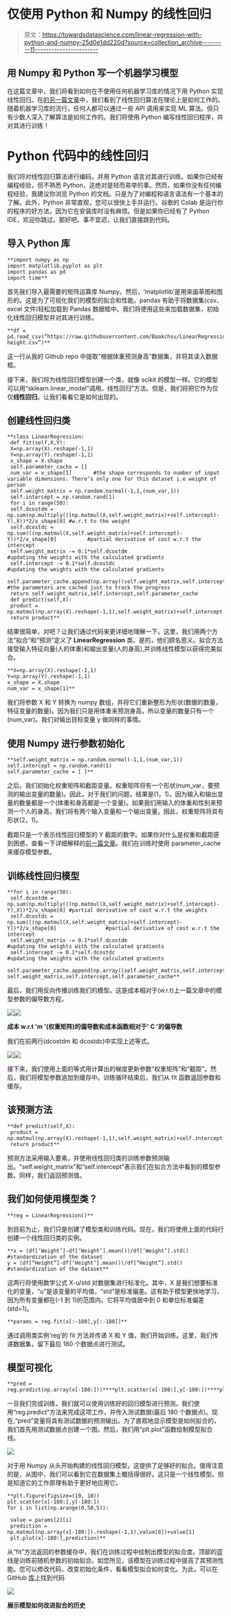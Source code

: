 # 仅使用 Python 和 Numpy 的线性回归

> 原文：<https://towardsdatascience.com/linear-regression-with-python-and-numpy-25d0e1dd220d?source=collection_archive---------11----------------------->

## 用 Numpy 和 Python 写一个机器学习模型

在这篇文章中，我们将看到如何在不使用任何机器学习库的情况下用 Python 实现线性回归。在[的另一篇文章](https://hackerstreak.com/linear-regression/)中，我们看到了线性回归算法在理论上是如何工作的。随着机器学习库的流行，任何人都可以通过一些 API 调用来实现 ML 算法。但只有少数人深入了解算法是如何工作的。我们将使用 Python 编写线性回归程序，并对其进行训练！

# Python 代码中的线性回归

我们将对线性回归算法进行编码，并用 Python 语言对其进行训练。如果你已经有编程经验，但不熟悉 Python，这绝对是轻而易举的事。然而，如果你没有任何编程经验，我建议你浏览 Python 的文档。只是为了对编程和语言语法有一个基本的了解。此外，Python 非常直观，您可以很快上手并运行。谷歌的 Colab 是运行你的程序的好方法，因为它在安装库时没有麻烦。但是如果你已经有了 Python IDE，欢迎你跳过。那好吧。事不宜迟，让我们直接跳到代码。

## 导入 Python 库

```
**import numpy as np
import matplotlib.pyplot as plt
import pandas as pd
import time**
```

首先我们导入最需要的矩阵运算库 Numpy。然后，‘matplotlib’是用来画草图和图形的。这是为了可视化我们的模型的拟合和性能。pandas 有助于将数据集(csv、excel 文件)轻松加载到 Pandas 数据框中。我们将使用这些来加载数据集，初始化线性回归模型并对其进行训练。

```
**df = pd.read_csv(“https://raw.githubusercontent.com/Baakchsu/LinearRegression/master/weight-height.csv”)**
```

这一行从我的 Github repo 中提取“根据体重预测身高”数据集，并将其读入数据框。

接下来，我们将为线性回归模型创建一个类，就像 scikit 的模型一样。它的模型可以用“sklearn.linear_model”调用。线性回归”方法。但是，我们将把它作为仅仅**线性回归**。让我们看看它是如何出现的。

## 创建线性回归类

```
**class LinearRegression:
 def fit(self,X,Y):
 X=np.array(X).reshape(-1,1)
 Y=np.array(Y).reshape(-1,1)
 x_shape = X.shape
 self.parameter_cache = []
 num_var = x_shape[1]       #the shape corresponds to number of input variable dimensions. There’s only one for this dataset i.e weight of person
 self.weight_matrix = np.random.normal(-1,1,(num_var,1))
 self.intercept = np.random.rand(1)
 for i in range(50):
 self.dcostdm = np.sum(np.multiply(((np.matmul(X,self.weight_matrix)+self.intercept)-Y),X))*2/x_shape[0] #w.r.t to the weight
 self.dcostdc = np.sum(((np.matmul(X,self.weight_matrix)+self.intercept)-Y))*2/x_shape[0]          #partial derivative of cost w.r.t the intercept
 self.weight_matrix -= 0.1*self.dcostdm                                                                  #updating the weights with the calculated gradients
 self.intercept -= 0.1*self.dcostdc                                                                      #updating the weights with the calculated gradients
 self.parameter_cache.append(np.array((self.weight_matrix,self.intercept)))                             #the parameters are cached just to track the progress
 return self.weight_matrix,self.intercept,self.parameter_cache
 def predict(self,X):
 product = np.matmul(np.array(X).reshape(-1,1),self.weight_matrix)+self.intercept
 return product**
```

结果很简单，对吧？让我们通过代码来更详细地理解一下。这里，我们用两个方法“拟合”和“预测”定义了 **LinearRegression** 类。是的，他们顾名思义。拟合方法接受输入特征向量(人的体重)和输出变量(人的身高),并训练线性模型以获得完美拟合。

```
**X=np.array(X).reshape(-1,1)
Y=np.array(Y).reshape(-1,1)
x_shape = X.shape
num_var = x_shape[1]**
```

我们将参数 X 和 Y 转换为 numpy 数组，并将它们重新整形为形状(数据的数量，特征变量的数量)。因为我们只是用体重来预测身高，所以变量的数量只有一个(num_var)。我们对输出目标变量 y 做同样的事情。

## 使用 Numpy 进行参数初始化

```
**self.weight_matrix = np.random.normal(-1,1,(num_var,1))
self.intercept = np.random.rand(1)
self.parameter_cache = [ ]**
```

之后，我们初始化权重矩阵和截距变量。权重矩阵将有一个形状(num_var，要预测的输出变量的数量)。因此，对于我们的问题，结果是(1，1)。因为输入和输出变量的数量都是一个(体重和身高都是一个变量)。如果我们用输入的体重和性别来预测一个人的身高，我们将有两个输入变量和一个输出变量。因此，权重矩阵将具有形状(2，1)。

截距只是一个表示线性回归模型的 Y 截距的数字。如果你对什么是权重和截距感到困惑，查看一下详细解释的[前一篇文章](https://hackerstreak.com/linear-regression/)。我们在训练时使用 parameter_cache 来缓存模型参数。

## 训练线性回归模型

```
**for i in range(50):
 self.dcostdm =  np.sum(np.multiply(((np.matmul(X,self.weight_matrix)+self.intercept)-Y),X))*2/x_shape[0] #partial derivative of cost w.r.t the weights
 self.dcostdc = np.sum(((np.matmul(X,self.weight_matrix)+self.intercept)-Y))*2/x_shape[0]                #partial derivative of cost w.r.t the intercept
 self.weight_matrix -= 0.1*self.dcostdm                                                                  #updating the weights with the calculated gradients
 self.intercept -= 0.1*self.dcostdc                                                                      #updating the weights with the calculated gradients
 self.parameter_cache.append(np.array((self.weight_matrix,self.intercept)))****return self.weight_matrix,self.intercept,self.parameter_cache**
```

最后，我们用反向传播训练我们的模型。这是成本相对于(w.r.t)上一篇文章中的模型参数的偏导数方程。

![](img/009c04c314c1d3e1b9ddc08dc42d6409.png)![](img/9cea01cefcf7ee5cb70f2a8bc08c54c2.png)

**成本 w.r.t 'm '(权重矩阵)的偏导数和成本函数相对于' C '的偏导数**

我们在前两行(dcostdm 和 dcostdc)中实现上述等式。

![](img/f4d5960bfb13fb9585da790e468f46de.png)![](img/349ba9aa6a6370a7f2c32787ccdc423c.png)

接下来，我们使用上面的等式用计算出的梯度更新参数“权重矩阵”和“截距”。然后，我们将模型参数追加到缓存中。训练循环结束后，我们从 fit 函数返回参数和缓存。

## 该预测方法

```
**def predict(self,X):
 product =  np.matmul(np.array(X).reshape(-1,1),self.weight_matrix)+self.intercept
 return product**
```

预测方法采用输入要素，并使用线性回归类的训练参数预测输出。“self.weight_matrix”和“self.intercept”表示我们在拟合方法中看到的模型参数。同样，我们返回预测值。

## 我们如何使用模型类？

```
**reg = LinearRegression()**
```

到目前为止，我们只是创建了模型类和训练代码。现在，我们将使用上面的代码行创建一个线性回归类的实例。

```
**x = (df[‘Weight’]-df[‘Weight’].mean())/df[‘Weight’].std() #standardization of the dataset
y = (df[“Height”]-df[‘Height’].mean())/df[“Height”].std() #standardization of the dataset**
```

这两行将使用数学公式 X-u/std 对数据集进行标准化。其中，X 是我们想要标准化的变量，“u”是该变量的平均值，“std”是标准偏差。这有助于模型更快地学习，因为所有变量都在(-1 到 1)的范围内。它将平均值居中到 0 和单位标准偏差(std=1)。

```
**params = reg.fit(x[:-180],y[:-180])**
```

通过调用类实例‘reg’的 fit 方法并传递 X 和 Y 值，我们开始训练。这里，我们传递数据集，留下最后 180 个数据点进行测试。

## 模型可视化

```
**pred = reg.predict(np.array(x[-180:]))****plt.scatter(x[-180:],y[-180:])****plt.plot(x[-180:],pred)**
```

一旦我们完成训练，我们就可以使用训练好的回归模型进行预测。我们使用“reg.predict”方法来完成这项工作，并传入测试数据(最后 180 个数据点)。现在,“pred”变量将具有测试数据的预测输出。为了直观地显示模型是如何拟合的，我们首先用测试数据点创建一个图。然后，我们用“plt.plot”函数绘制模型拟合线。

![](img/1bd63b23ab9c16c68a0b0104dd651793.png)

对于用 Numpy 从头开始构建的线性回归模型，这提供了足够好的拟合。值得注意的是，从图中，我们可以看到它在数据集上概括得很好。这只是一个线性模型。但是知道它的工作原理有助于更好地应用它。

```
**plt.figure(figsize=(19, 10))
plt.scatter(x[-180:],y[-180:])
for i in list(np.arange(0,50,5)):

 value = params[2][i]
 prediction = np.matmul(np.array(x[-180:]).reshape(-1,1),value[0])+value[1]
 plt.plot(x[-180:],prediction)**
```

从“fit”方法返回的参数缓存中，我们在训练过程中绘制出模型的拟合度。顶部的蓝线是训练前随机参数的初始拟合。如您所见，该模型在训练过程中提高了其预测性能。您可以修改代码，改变初始化条件，看看模型拟合如何变化。为此，可以在 GitHub [库](https://github.com/Baakchsu/LinearRegression)上找到代码

![](img/29c97ae4541bb0cf8f7bbefd4a209b7f.png)

**展示模型如何改进拟合的历史**